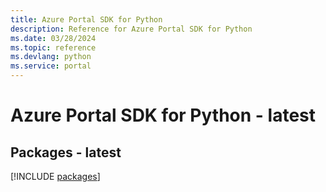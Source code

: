 ```yaml
---
title: Azure Portal SDK for Python
description: Reference for Azure Portal SDK for Python
ms.date: 03/28/2024
ms.topic: reference
ms.devlang: python
ms.service: portal
---
```

# Azure Portal SDK for Python - latest
## Packages - latest
[!INCLUDE [packages](portal-index.md)]